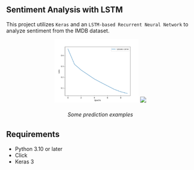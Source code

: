 ## Sentiment Analysis with LSTM

This project utilizes `Keras` and an `LSTM-based Recurrent Neural Network` to analyze sentiment from the IMDB dataset.

<p align="center">
  <img src="./metrics/loss.png" width="45%">
  <img src="./metrics/onfusion_matrix.png" width="45%">
  <h6 align="center">
    Some prediction examples
  </h6>  
</p>


## Requirements

- Python 3.10 or later
- Click
- Keras 3
